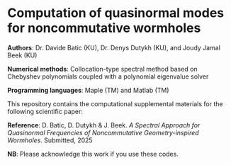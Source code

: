 # Computation of quasinormal modes for noncommutative wormholes

**Authors**: Dr. Davide Batic (KU), Dr. Denys Dutykh (KU), and Joudy Jamal Beek (KU)

**Numerical methods**: Collocation-type spectral method based on Chebyshev polynomials coupled with a polynomial eigenvalue solver

**Programming languages**: Maple (TM) and Matlab (TM)

This repository contains the computational supplemental materials for the following scientific paper:

**Reference**: D. Batic, D. Dutykh & J. Beek. *A Spectral Approach for Quasinormal Frequencies of Noncommutative Geometry-inspired Wormholes*. Submitted, 2025

**NB**: Please acknowledge this work if you use these codes.
